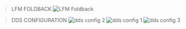 >LFM FOLDBACK
![LFM Foldback](https://github.com/Joyal-babu/FPGA_VERILOG_VHDL/assets/123290522/82f94f9b-a11b-4194-a3b5-35b2488e4f61)

>DDS CONFIGURATION
![dds config 2](https://github.com/Joyal-babu/FPGA_VERILOG_VHDL/assets/123290522/8f70b6cf-91cd-4731-ab50-53f481566021)
![dds config 1](https://github.com/Joyal-babu/FPGA_VERILOG_VHDL/assets/123290522/9d1e6d7b-5357-4735-b1e1-31a6856cbab1)
![dds config 3](https://github.com/Joyal-babu/FPGA_VERILOG_VHDL/assets/123290522/bf6cbe3a-7e90-468b-b310-ddeeb5397d1e)
